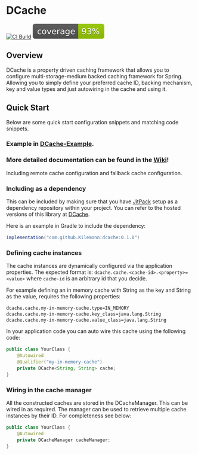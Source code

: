 # DCache
[![CI Build](https://github.com/Kilemonn/DCache/actions/workflows/gradle.yml/badge.svg)](https://github.com/Kilemonn/DCache/actions/workflows/gradle.yml) [![Coverage](.github/badges/jacoco.svg)](https://github.com/Kilemonn/DCache/actions/workflows/gradle.yml)

## Overview
DCache is a property driven caching framework that allows you to configure multi-storage-medium backed caching framework for Spring.
Allowing you to simply define your preferred cache ID, backing mechanism, key and value types and just autowiring in the cache and using it.

## Quick Start

Below are some quick start configuration snippets and matching code snippets.

### Example in [DCache-Example](https://github.com/Kilemonn/DCache-Example).

### More detailed documentation can be found in the [Wiki](https://github.com/Kilemonn/DCache/wiki)!
Including remote cache configuration and fallback cache configuration.

### Including as a dependency

This can be included by making sure that you have [JitPack](https://jitpack.io) setup as a dependency repository within your project.
You can refer to the hosted versions of this library at [DCache](https://jitpack.io/#Kilemonn/DCache).

Here is an example in Gradle to include the dependency:
```groovy
implementation("com.github.Kilemonn:dcache:0.1.0")
```

### Defining cache instances

The cache instances are dynamically configured via the application properties.
The expected format is: `dcache.cache.<cache-id>.<property>=<value>` where `cache-id` is an arbitrary id that you decide.

For example defining an in memory cache with String as the key and String as the value, requires the following properties:
```properties
dcache.cache.my-in-memory-cache.type=IN_MEMORY
dcache.cache.my-in-memory-cache.key_class=java.lang.String
dcache.cache.my-in-memory-cache.value_class=java.lang.String
```

In your application code you can auto wire this cache using the following code:
```java
public class YourClass {
    @Autowired
    @Qualifier("my-in-memory-cache")
    private DCache<String, String> cache;
}
```

### Wiring in the cache manager

All the constructed caches are stored in the DCacheManager. This can be wired in as required.
The manager can be used to retrieve multiple cache instances by their ID.
For completeness see below:

```java
public class YourClass {
    @Autowired
    private DCacheManager cacheManager;
}
```
